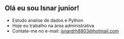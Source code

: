 ## Olá eu sou Isnar junior!

- Estudo analise de dados e Python
- Hoje eu trabalho na área administrativa
- Contate-me no e-mail: isnardrh8803@hotmail.com


